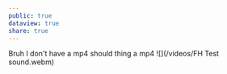 ```yaml
---
public: true
dataview: true
share: true
---
```

Bruh
I don't have a mp4
should thing a mp4
![](/videos/FH Test sound.webm)